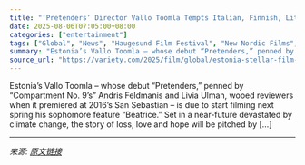 ```yaml
---
title: "‘Pretenders’ Director Vallo Toomla Tempts Italian, Finnish, Lithuanian Partners With Estonian Sci-Fi Romance ‘Beatrice’ Ahead of Haugesund (EXCLUSIVE)"
date: 2025-08-06T07:05:00+08:00
categories: ["entertainment"]
tags: ["Global", "News", "Haugesund Film Festival", "New Nordic Films", "Norwegian Intl. Film Festival", "stellar film"]
summary: "Estonia’s Vallo Toomla – whose debut “Pretenders,” penned by “Compartment No. 9&#8217;s&#8221; Andris Feldmanis and Livia Ulman, wooed reviewers when it premiered at 2016’s San Sebastian – is due to s"
source_url: "https://variety.com/2025/film/global/estonia-stellar-film-vallo-toomla-haugesund-1236478058/"
---
```


Estonia’s Vallo Toomla – whose debut “Pretenders,” penned by “Compartment No. 9&#8217;s&#8221; Andris Feldmanis and Livia Ulman, wooed reviewers when it premiered at 2016’s San Sebastian – is due to start filming next spring his sophomore feature “Beatrice.” Set in a near-future devastated by climate change, the story of loss, love and hope will be pitched by [&#8230;]

---

*来源: [原文链接](https://variety.com/2025/film/global/estonia-stellar-film-vallo-toomla-haugesund-1236478058/)*
